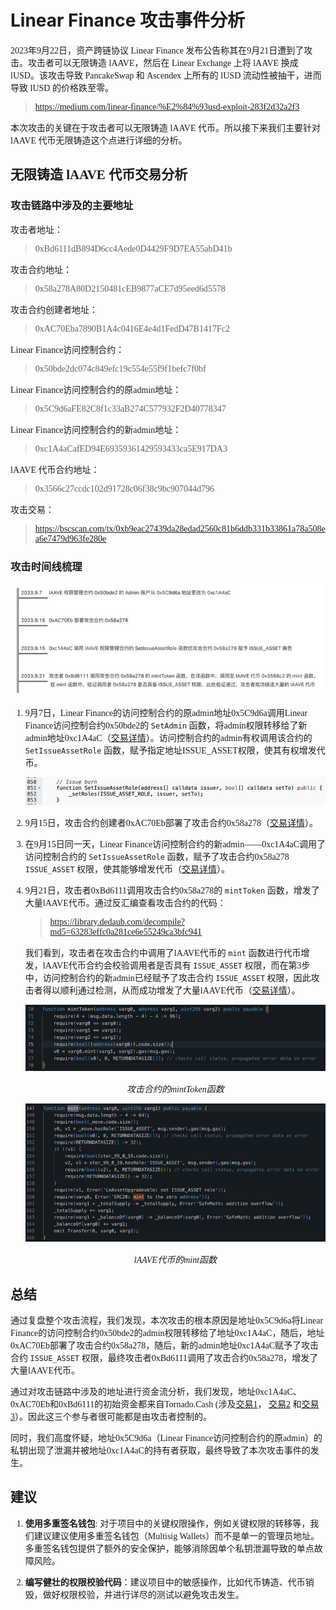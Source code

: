 <!--
 *@Author:reborncd
-->
<!--
 *@Author:reborncd
-->
# Linear Finance 攻击事件分析

<font face="Song style">

2023年9月22日，资产跨链协议 Linear Finance 发布公告称其在9月21日遭到了攻击。攻击者可以无限铸造 lAAVE，然后在 Linear Exchange 上将 lAAVE 换成 lUSD。该攻击导致 PancakeSwap 和 Ascendex 上所有的 lUSD 流动性被抽干，进而导致 lUSD 的价格跌至零。
>https://medium.com/linear-finance/%E2%84%93usd-exploit-283f2d32a2f3

本次攻击的关键在于攻击者可以无限铸造 lAAVE 代币。所以接下来我们主要针对 lAAVE 代币无限铸造这个点进行详细的分析。

## 无限铸造 lAAVE 代币交易分析

### 攻击链路中涉及的主要地址

攻击者地址：
>0xBd6111dB894D6cc4Aede0D4429F9D7EA55abD41b

攻击合约地址：
>0x58a278A80D2150481cEB9877aCE7d95eed6d5578

攻击合约创建者地址：
>0xAC70Eba7890B1A4c0416E4e4d1FedD47B1417Fc2

Linear Finance访问控制合约：
>0x50bde2dc074c849efc19c554e55f9f1befc7f0bf

Linear Finance访问控制合约的原admin地址：
>0x5C9d6aFE82C8f1c33aB274C577932F2D40778347

Linear Finance访问控制合约的新admin地址：
>0xc1A4aCafED94E69359361429593433ca5E917DA3

lAAVE 代币合约地址：
>0x3566c27ccdc102d91728c06f38c9bc907044d796

攻击交易：
>https://bscscan.com/tx/0xb9eac27439da28edad2560c81b6ddb331b33861a78a508ea6e7479d963fe280e

### 攻击时间线梳理

![image](https://github.com/AntChainOpenLabs/articles/blob/main/_resources/Linear%20Finance%20%E6%94%BB%E5%87%BB%E4%BA%8B%E4%BB%B6%E5%88%86%E6%9E%9001.jpg)

1. 9月7日，Linear Finance的访问控制合约的原admin地址0x5C9d6a调用Linear Finance访问控制合约0x50bde2的 ```SetAdmin``` 函数，将admin权限转移给了新admin地址0xc1A4aC（[交易详情](https://bscscan.com/tx/0xd985f533b0393abe672facaa2e64a16df12dd2e829d93795e1905d94c1395cae)）。访问控制合约的admin有权调用该合约的 ```SetIssueAssetRole``` 函数，赋予指定地址ISSUE_ASSET权限，使其有权增发代币。

   ![image](https://github.com/AntChainOpenLabs/articles/blob/main/_resources/Linear%20Finance%20%E6%94%BB%E5%87%BB%E4%BA%8B%E4%BB%B6%E5%88%86%E6%9E%9002.jpg)

2. 9月15日，攻击合约创建者0xAC70Eb部署了攻击合约0x58a278（[交易详情](https://bscscan.com/tx/0xcc5d837340b71bef4197631dde40a53aa5026df677f49651e5708b0584a12e4f)）。

3. 在9月15日同一天，Linear Finance访问控制合约的新admin——0xc1A4aC调用了访问控制合约的 ```SetIssueAssetRole``` 函数，赋予了攻击合约0x58a278 ```ISSUE_ASSET``` 权限，使其能够增发代币（[交易详情](https://bscscan.com/tx/0x5a4dbca85cd2b523e83b9fd4d913b6e904e40c3e12e1213f0f34b3a2a2826847)）。

4. 9月21日，攻击者0xBd6111调用攻击合约0x58a278的 ```mintToken``` 函数，增发了大量lAAVE代币。通过反汇编查看攻击合约的代码：

   >https://library.dedaub.com/decompile?md5=63283effc0a281ce6e55249ca3bfc941

   我们看到，攻击者在攻击合约中调用了lAAVE代币的 ```mint``` 函数进行代币增发，lAAVE代币合约会校验调用者是否具有 ```ISSUE_ASSET``` 权限，而在第3步中，访问控制合约的新admin已经赋予了攻击合约 ```ISSUE_ASSET``` 权限，因此攻击者得以顺利通过检测，从而成功增发了大量lAAVE代币（[交易详情](https://bscscan.com/tx/0xb9eac27439da28edad2560c81b6ddb331b33861a78a508ea6e7479d963fe280e)）。

   ![image](https://github.com/AntChainOpenLabs/articles/blob/main/_resources/Linear%20Finance%20%E6%94%BB%E5%87%BB%E4%BA%8B%E4%BB%B6%E5%88%86%E6%9E%9003.jpg)<center><i>攻击合约的mintToken函数</i></center>

   ![image](https://github.com/AntChainOpenLabs/articles/blob/main/_resources/Linear%20Finance%20%E6%94%BB%E5%87%BB%E4%BA%8B%E4%BB%B6%E5%88%86%E6%9E%9004.jpg)
   <center><i>lAAVE代币的mint函数</i></center>

## 总结

通过复盘整个攻击流程，我们发现，本次攻击的根本原因是地址0x5C9d6a将Linear Finance的访问控制合约0x50bde2的admin权限转移给了地址0xc1A4aC，随后，地址0xAC70Eb部署了攻击合约0x58a278，随后，新的admin地址0xc1A4aC赋予了攻击合约 ```ISSUE_ASSET``` 权限，最终攻击者0xBd6111调用了攻击合约0x58a278，增发了大量lAAVE代币。

通过对攻击链路中涉及的地址进行资金流分析，我们发现，地址0xc1A4aC、0xAC70Eb和0xBd6111的初始资金都来自Tornado.Cash (涉及[交易1](https://bscscan.com/tx/0x27a086bd52c686732c0760ee52c5b8241a30eea809a75d75fe370541a851d5e)， [交易2](https://bscscan.com/tx/0xeedf4025fb612110826f80c3b10102949692ee432eebae74d004b627444d0ae6) 和[交易3](https://bscscan.com/tx/0xb56dfb41ff9c69d958a9ccc425418e1350dc46f850a613846318e49f45688b76)）。因此这三个参与者很可能都是由攻击者控制的。

同时，我们高度怀疑，地址0x5C9d6a（Linear Finance访问控制合约的原admin）的私钥出现了泄漏并被地址0xc1A4aC的持有者获取，最终导致了本次攻击事件的发生。

## 建议

1. **使用多重签名钱包**: 对于项目中的关键权限操作，例如关键权限的转移等，我们建议建议使用多重签名钱包（Multisig Wallets）而不是单一的管理员地址。多重签名钱包提供了额外的安全保护，能够消除因单个私钥泄漏导致的单点故障风险。

2. **编写健壮的权限校验代码**：建议项目中的敏感操作，比如代币铸造、代币销毁，做好权限校验，并进行详尽的测试以避免攻击发生。
